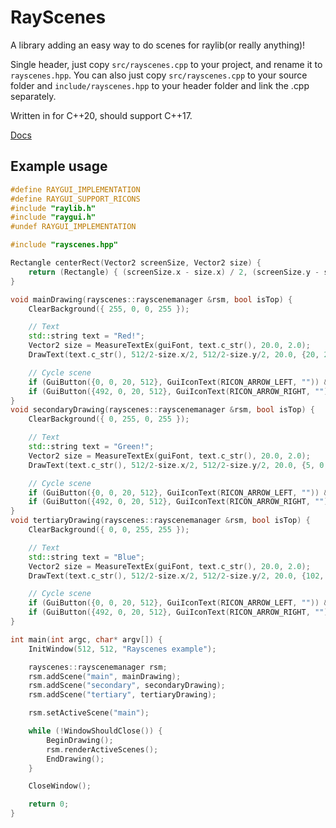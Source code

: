 # RayScenes

A library adding an easy way to do scenes for raylib(or really anything)!

Single header, just copy `src/rayscenes.cpp` to your project, and rename it to `rayscenes.hpp`.
You can also just copy `src/rayscenes.cpp` to your source folder and `include/rayscenes.hpp` to your header folder and link the .cpp separately.

Written in for C++20, should support C++17.

[Docs](http://rayscenes.vortetty.tk/doxygen/html/)

## Example usage

```cpp
#define RAYGUI_IMPLEMENTATION
#define RAYGUI_SUPPORT_RICONS
#include "raylib.h"
#include "raygui.h"
#undef RAYGUI_IMPLEMENTATION

#include "rayscenes.hpp"

Rectangle centerRect(Vector2 screenSize, Vector2 size) {
    return (Rectangle) { (screenSize.x - size.x) / 2, (screenSize.y - size.y) / 2, size.x, size.y };
}

void mainDrawing(rayscenes::rayscenemanager &rsm, bool isTop) {
    ClearBackground({ 255, 0, 0, 255 });

    // Text
    std::string text = "Red!";
    Vector2 size = MeasureTextEx(guiFont, text.c_str(), 20.0, 2.0);
    DrawText(text.c_str(), 512/2-size.x/2, 512/2-size.y/2, 20.0, {20, 20, 20, 255});

    // Cycle scene
    if (GuiButton({0, 0, 20, 512}, GuiIconText(RICON_ARROW_LEFT, "")) && isTop) rsm.setActiveScene("tertiary");
    if (GuiButton({492, 0, 20, 512}, GuiIconText(RICON_ARROW_RIGHT, "")) && isTop) rsm.setActiveScene("secondary");
}
void secondaryDrawing(rayscenes::rayscenemanager &rsm, bool isTop) {
    ClearBackground({ 0, 255, 0, 255 });

    // Text
    std::string text = "Green!";
    Vector2 size = MeasureTextEx(guiFont, text.c_str(), 20.0, 2.0);
    DrawText(text.c_str(), 512/2-size.x/2, 512/2-size.y/2, 20.0, {5, 0, 255, 255});

    // Cycle scene
    if (GuiButton({0, 0, 20, 512}, GuiIconText(RICON_ARROW_LEFT, "")) && isTop) rsm.setActiveScene("main");
    if (GuiButton({492, 0, 20, 512}, GuiIconText(RICON_ARROW_RIGHT, "")) && isTop) rsm.setActiveScene("tertiary");
}
void tertiaryDrawing(rayscenes::rayscenemanager &rsm, bool isTop) {
    ClearBackground({ 0, 0, 255, 255 });

    // Text
    std::string text = "Blue";
    Vector2 size = MeasureTextEx(guiFont, text.c_str(), 20.0, 2.0);
    DrawText(text.c_str(), 512/2-size.x/2, 512/2-size.y/2, 20.0, {102, 255, 0, 255});

    // Cycle scene
    if (GuiButton({0, 0, 20, 512}, GuiIconText(RICON_ARROW_LEFT, "")) && isTop) rsm.setActiveScene("secondary");
    if (GuiButton({492, 0, 20, 512}, GuiIconText(RICON_ARROW_RIGHT, "")) && isTop) rsm.setActiveScene("main");
}

int main(int argc, char* argv[]) {
    InitWindow(512, 512, "Rayscenes example");

    rayscenes::rayscenemanager rsm;
    rsm.addScene("main", mainDrawing);
    rsm.addScene("secondary", secondaryDrawing);
    rsm.addScene("tertiary", tertiaryDrawing);

    rsm.setActiveScene("main");

    while (!WindowShouldClose()) {
        BeginDrawing();
        rsm.renderActiveScenes();
        EndDrawing();
    }

    CloseWindow();

    return 0;
}
```
